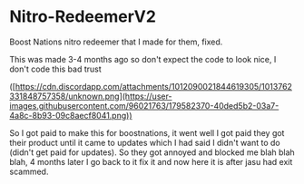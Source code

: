 # Nitro-RedeemerV2
Boost Nations nitro redeemer that I made for them, fixed.

This was made 3-4 months ago so don't expect the code to look nice, I don't code this bad trust

([https://cdn.discordapp.com/attachments/1012090021844619305/1013762331848757358/unknown.png](https://user-images.githubusercontent.com/96021763/179582370-40ded5b2-03a7-4a8c-8b93-09c8aecf8041.png))

So I got paid to make this for boostnations, it went well I got paid they got their product until it came to updates which I had said I didn't want to do (didn't get paid for updates). So they got annoyed and blocked me blah blah blah, 4 months later I go back to it fix it and now here it is after jasu had exit scammed.
